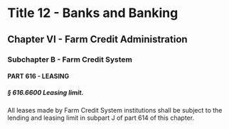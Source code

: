 
# Title 12 - Banks and Banking
## Chapter VI - Farm Credit Administration
### Subchapter B - Farm Credit System
#### PART 616 - LEASING
##### § 616.6600 Leasing limit.

All leases made by Farm Credit System institutions shall be subject to the lending and leasing limit in subpart J of part 614 of this chapter.
